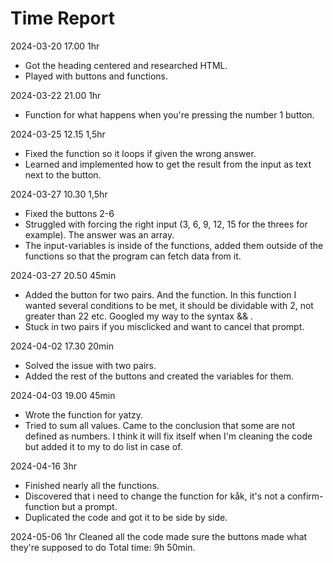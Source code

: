 # Time Report

2024-03-20 17.00   1hr
   - Got the heading centered and researched HTML.
   - Played with buttons and functions.
     
2024-03-22 21.00 1hr
   - Function for what happens when you're pressing the number 1 button.

2024-03-25 12.15 1,5hr
   - Fixed the function so it loops if given the wrong answer.
   - Learned and implemented how to get the result from the input as text next to the button.

2024-03-27   10.30 1,5hr
- Fixed the buttons 2-6
- Struggled with forcing the right input (3, 6, 9, 12, 15 for the threes for example). The answer was an array.
- The input-variables is inside of the functions, added them outside of the functions so that the program can fetch data from it.

2024-03-27   20.50   45min
- Added the button for two pairs. And the function. In this function I wanted several conditions to be met, it should be dividable with 2, not greater than 22 etc. Googled my way to the syntax && .
- Stuck in two pairs if you misclicked and want to cancel that prompt.

2024-04-02 17.30   20min
- Solved the issue with two pairs.
- Added the rest of the buttons and created the variables for them.

2024-04-03 19.00   45min
- Wrote the function for yatzy.
- Tried to sum all values. Came to the conclusion that some are not defined as numbers. I think it will fix itself when I'm cleaning the code but added it to my to do list in case of.

2024-04-16 3hr
- Finished nearly all the functions.
- Discovered that i need to change the function for kåk, it's not a confirm-function but a prompt.
- Duplicated the code and got it to be side by side.

2024-05-06 1hr
Cleaned all the code
made sure the buttons made what they're supposed to do
Total time: 9h 50min.
